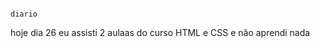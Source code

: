                                                                         diario
hoje dia 26 eu assisti 2 aulaas do curso HTML e CSS e não aprendi nada
                                                                      
